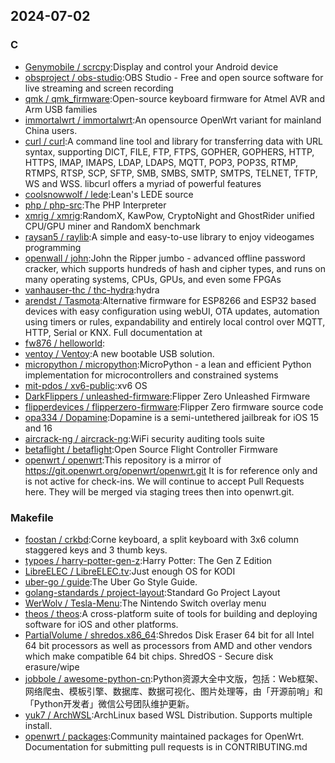 ## 2024-07-02

### C

* [Genymobile / scrcpy](https://github.com/Genymobile/scrcpy):Display and control your Android device
* [obsproject / obs-studio](https://github.com/obsproject/obs-studio):OBS Studio - Free and open source software for live streaming and screen recording
* [qmk / qmk_firmware](https://github.com/qmk/qmk_firmware):Open-source keyboard firmware for Atmel AVR and Arm USB families
* [immortalwrt / immortalwrt](https://github.com/immortalwrt/immortalwrt):An opensource OpenWrt variant for mainland China users.
* [curl / curl](https://github.com/curl/curl):A command line tool and library for transferring data with URL syntax, supporting DICT, FILE, FTP, FTPS, GOPHER, GOPHERS, HTTP, HTTPS, IMAP, IMAPS, LDAP, LDAPS, MQTT, POP3, POP3S, RTMP, RTMPS, RTSP, SCP, SFTP, SMB, SMBS, SMTP, SMTPS, TELNET, TFTP, WS and WSS. libcurl offers a myriad of powerful features
* [coolsnowwolf / lede](https://github.com/coolsnowwolf/lede):Lean's LEDE source
* [php / php-src](https://github.com/php/php-src):The PHP Interpreter
* [xmrig / xmrig](https://github.com/xmrig/xmrig):RandomX, KawPow, CryptoNight and GhostRider unified CPU/GPU miner and RandomX benchmark
* [raysan5 / raylib](https://github.com/raysan5/raylib):A simple and easy-to-use library to enjoy videogames programming
* [openwall / john](https://github.com/openwall/john):John the Ripper jumbo - advanced offline password cracker, which supports hundreds of hash and cipher types, and runs on many operating systems, CPUs, GPUs, and even some FPGAs
* [vanhauser-thc / thc-hydra](https://github.com/vanhauser-thc/thc-hydra):hydra
* [arendst / Tasmota](https://github.com/arendst/Tasmota):Alternative firmware for ESP8266 and ESP32 based devices with easy configuration using webUI, OTA updates, automation using timers or rules, expandability and entirely local control over MQTT, HTTP, Serial or KNX. Full documentation at
* [fw876 / helloworld](https://github.com/fw876/helloworld):
* [ventoy / Ventoy](https://github.com/ventoy/Ventoy):A new bootable USB solution.
* [micropython / micropython](https://github.com/micropython/micropython):MicroPython - a lean and efficient Python implementation for microcontrollers and constrained systems
* [mit-pdos / xv6-public](https://github.com/mit-pdos/xv6-public):xv6 OS
* [DarkFlippers / unleashed-firmware](https://github.com/DarkFlippers/unleashed-firmware):Flipper Zero Unleashed Firmware
* [flipperdevices / flipperzero-firmware](https://github.com/flipperdevices/flipperzero-firmware):Flipper Zero firmware source code
* [opa334 / Dopamine](https://github.com/opa334/Dopamine):Dopamine is a semi-untethered jailbreak for iOS 15 and 16
* [aircrack-ng / aircrack-ng](https://github.com/aircrack-ng/aircrack-ng):WiFi security auditing tools suite
* [betaflight / betaflight](https://github.com/betaflight/betaflight):Open Source Flight Controller Firmware
* [openwrt / openwrt](https://github.com/openwrt/openwrt):This repository is a mirror of https://git.openwrt.org/openwrt/openwrt.git It is for reference only and is not active for check-ins. We will continue to accept Pull Requests here. They will be merged via staging trees then into openwrt.git.

### Makefile

* [foostan / crkbd](https://github.com/foostan/crkbd):Corne keyboard, a split keyboard with 3x6 column staggered keys and 3 thumb keys.
* [typoes / harry-potter-gen-z](https://github.com/typoes/harry-potter-gen-z):Harry Potter: The Gen Z Edition
* [LibreELEC / LibreELEC.tv](https://github.com/LibreELEC/LibreELEC.tv):Just enough OS for KODI
* [uber-go / guide](https://github.com/uber-go/guide):The Uber Go Style Guide.
* [golang-standards / project-layout](https://github.com/golang-standards/project-layout):Standard Go Project Layout
* [WerWolv / Tesla-Menu](https://github.com/WerWolv/Tesla-Menu):The Nintendo Switch overlay menu
* [theos / theos](https://github.com/theos/theos):A cross-platform suite of tools for building and deploying software for iOS and other platforms.
* [PartialVolume / shredos.x86_64](https://github.com/PartialVolume/shredos.x86_64):Shredos Disk Eraser 64 bit for all Intel 64 bit processors as well as processors from AMD and other vendors which make compatible 64 bit chips. ShredOS - Secure disk erasure/wipe
* [jobbole / awesome-python-cn](https://github.com/jobbole/awesome-python-cn):Python资源大全中文版，包括：Web框架、网络爬虫、模板引擎、数据库、数据可视化、图片处理等，由「开源前哨」和「Python开发者」微信公号团队维护更新。
* [yuk7 / ArchWSL](https://github.com/yuk7/ArchWSL):ArchLinux based WSL Distribution. Supports multiple install.
* [openwrt / packages](https://github.com/openwrt/packages):Community maintained packages for OpenWrt. Documentation for submitting pull requests is in CONTRIBUTING.md
